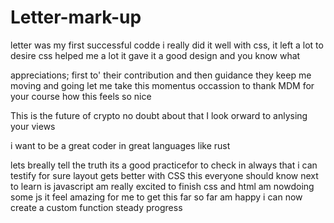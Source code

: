 # Letter-mark-up
letter was my first successful codde
i really did it well
with css, it left a lot to desire
css helped me a lot
 it gave it a good design
 and you know what
<!-- i know people here like to help -->
appreciations;
first to'
their contribution
and then guidance
they keep me moving
and going
let me take this momentus occassion 
to thank MDM for your course
how this feels so nice
<!-- ZEK tokens on this -->
This is the future of crypto
no doubt about that
I look orward to anlysing your views
<!-- i want to add this but please ignore -->
i want to be a great coder
in great languages like rust
<!-- it this what you expect of me -->
lets breally tell the truth
its a good practicefor to check in always
that i can testify for sure
layout gets better with CSS 
this everyone should know
next to learn is javascript
am really excited to finish css and html
am nowdoing some js
it feel amazing for me 
to get this far so far
am happy i can now create a custom function
steady progress
